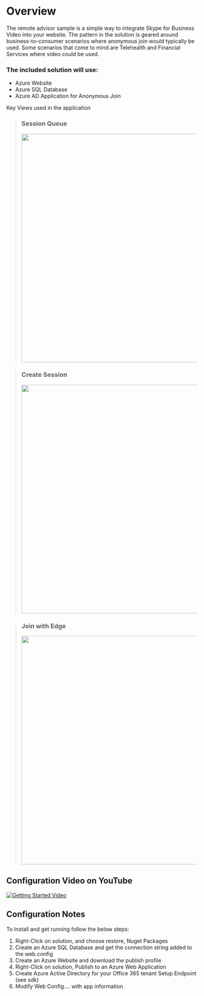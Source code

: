 # Overview #
The remote advisor sample is a simple way to integrate Skype for Business Video into your website.
The pattern in the solution is geared around business-to-consumer scenarios where anonymous join would typically be used.
Some scenarios that come to mind are Telehealth and Financial Services where video could be used.

### The included solution will use: ###
* Azure Website
* Azure SQL Database
* Azure AD Application for Anonymous Join

Key Views used in the application
<br/>
>### Session Queue ###
><img src="https://remote-advisor.azurewebsites.net/media/image1.jpg?v=1" width=600/>

>### Create Session ###
><img src="https://remote-advisor.azurewebsites.net/media/image2.jpg?v=1" width=600/>

>### Join with Edge ###
><img src="https://remote-advisor.azurewebsites.net/media/image3.jpg?v=1" width=600/>

## Configuration Video on YouTube ##
[![Getting Started Video](https://remote-advisor.azurewebsites.net/media/image4.jpg?v=1)](http://www.youtube.com/watch?v=rHc5U9VpehU)

## Configuration Notes ##
To Install and get running follow the below steps:
1) Right-Click on solution, and choose restore, Nuget Packages
2) Create an Azure SQL Database and get the connection string added to the web.config
3) Create an Azure Website and download the publish profile 
4) Right-Click on solution, Publish to an Azure Web Application
5) Create Azure Active Directory for your Office 365 tenant
	Setup Endpoint (see sdk)
6) Modify Web Config.... with app information

